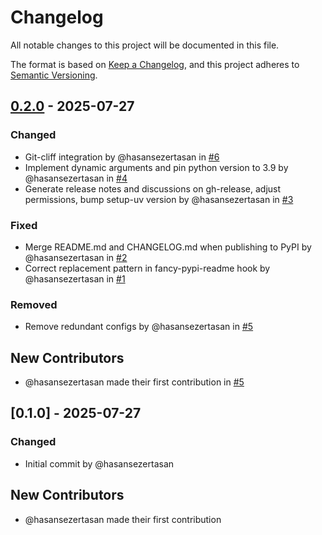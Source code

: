 # Changelog

All notable changes to this project will be documented in this file.

The format is based on [Keep a Changelog](https://keepachangelog.com/en/1.0.0/),
and this project adheres to [Semantic Versioning](https://semver.org/spec/v2.0.0.html).

<!-- changelog-start -->

## [0.2.0] - 2025-07-27

### Changed

- Git-cliff integration by @hasansezertasan in [#6](https://github.com/hasansezertasan/micoo/pull/6)
- Implement dynamic arguments and pin python version to 3.9 by @hasansezertasan in [#4](https://github.com/hasansezertasan/micoo/pull/4)
- Generate release notes and discussions on gh-release, adjust permissions, bump setup-uv version by @hasansezertasan in [#3](https://github.com/hasansezertasan/micoo/pull/3)

### Fixed

- Merge README.md and CHANGELOG.md when publishing to PyPI by @hasansezertasan in [#2](https://github.com/hasansezertasan/micoo/pull/2)
- Correct replacement pattern in fancy-pypi-readme hook by @hasansezertasan in [#1](https://github.com/hasansezertasan/micoo/pull/1)

### Removed

- Remove redundant configs by @hasansezertasan in [#5](https://github.com/hasansezertasan/micoo/pull/5)

## New Contributors

- @hasansezertasan made their first contribution in [#5](https://github.com/hasansezertasan/micoo/pull/5)

## [0.1.0] - 2025-07-27

### Changed

- Initial commit by @hasansezertasan

## New Contributors

- @hasansezertasan made their first contribution

<!-- refs -->
[0.2.0]: https://github.com/hasansezertasan/micoo/compare/0.1.0..0.2.0

<!-- changelog-end -->
